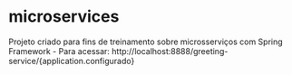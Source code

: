# microservices
Projeto criado para fins de treinamento sobre microsserviços com Spring Framework - Para acessar: http://localhost:8888/greeting-service/{application.configurado}
